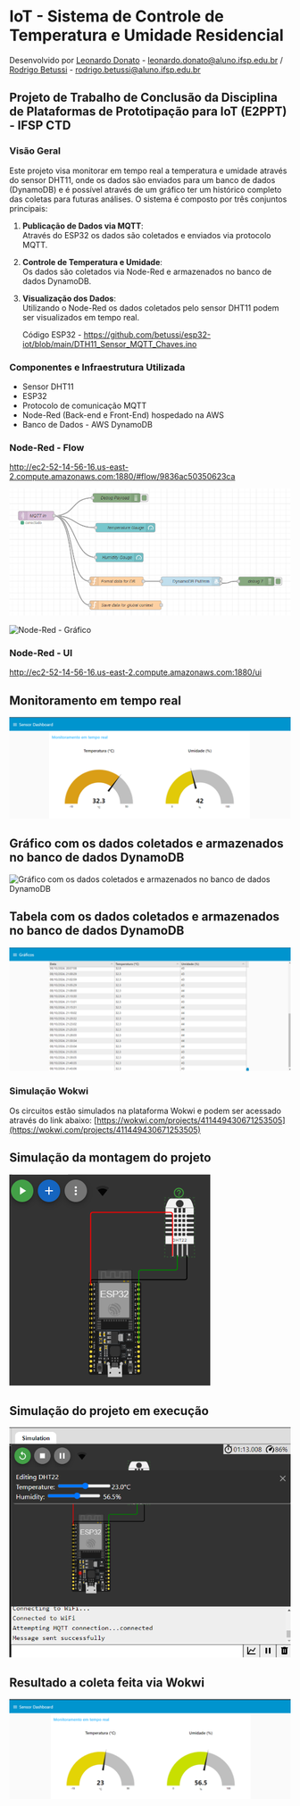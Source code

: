 # IoT - Sistema de Controle de Temperatura e Umidade Residencial

Desenvolvido por [Leonardo Donato](https://github.com/leopdonato) - leonardo.donato@aluno.ifsp.edu.br / [Rodrigo Betussi](https://github.com/betussi) - rodrigo.betussi@aluno.ifsp.edu.br

## Projeto de Trabalho de Conclusão da Disciplina de Plataformas de Prototipação para IoT (E2PPT) - IFSP CTD

### Visão Geral

Este projeto visa monitorar em tempo real a temperatura e umidade através do sensor DHT11, onde os dados são enviados para um banco de dados (DynamoDB) e é possível através de um gráfico ter um histórico completo das coletas para futuras análises. 
O sistema é composto por três conjuntos principais:

1. **Publicação de Dados via MQTT**:  
   Através do ESP32 os dados são coletados e enviados via protocolo MQTT.

2. **Controle de Temperatura e Umidade**:  
   Os dados são coletados via Node-Red e armazenados no banco de dados DynamoDB.

3. **Visualização dos Dados**:  
   Utilizando o Node-Red os dados coletados pelo sensor DHT11 podem ser visualizados em tempo real.

   Código ESP32 - https://github.com/betussi/esp32-iot/blob/main/DTH11_Sensor_MQTT_Chaves.ino

### Componentes e Infraestrutura Utilizada
- Sensor DHT11
- ESP32
- Protocolo de comunicação MQTT
- Node-Red (Back-end e Front-End) hospedado na AWS
- Banco de Dados - AWS DynamoDB

### Node-Red - Flow
http://ec2-52-14-56-16.us-east-2.compute.amazonaws.com:1880/#flow/9836ac50350623ca

![Node-Red - MQTT](./imagens/Node-Red_Flow_MQTT_01.png)

![Node-Red - Gráfico](./imagens/Node-Red_Flow_Gráfico.png)

### Node-Red - UI
http://ec2-52-14-56-16.us-east-2.compute.amazonaws.com:1880/ui

## Monitoramento em tempo real

![Monitoramento em tempo real](./imagens/Node-Red_UI.png)

## Gráfico com os dados coletados e armazenados no banco de dados DynamoDB

![Gráfico com os dados coletados e armazenados no banco de dados DynamoDB](./imagens/Node-Red_Gráfico_01.png)

## Tabela com os dados coletados e armazenados no banco de dados DynamoDB

![Gráfico com os dados coletados e armazenados no banco de dados DynamoDB](./imagens/Node-Red_Tabela_01.png)

### Simulação Wokwi

Os circuitos estão simulados na plataforma Wokwi e podem ser acessado através do link abaixo:
[https://wokwi.com/projects/411449430671253505](https://wokwi.com/projects/411449430671253505)

## Simulação da montagem do projeto

![Wokwi - Projeto 01](./imagens/Wokwi_01.png)

## Simulação do projeto em execução

![Wokwi - Projeto 02](./imagens/Wokwi_02.png)

## Resultado a coleta feita via Wokwi

![Wokwi - Projeto 03](./imagens/Wokwi_03.png)
